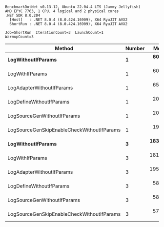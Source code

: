 ```

BenchmarkDotNet v0.13.12, Ubuntu 22.04.4 LTS (Jammy Jellyfish)
AMD EPYC 7763, 1 CPU, 4 logical and 2 physical cores
.NET SDK 8.0.204
  [Host]   : .NET 8.0.4 (8.0.424.16909), X64 RyuJIT AVX2
  ShortRun : .NET 8.0.4 (8.0.424.16909), X64 RyuJIT AVX2

Job=ShortRun  IterationCount=3  LaunchCount=1  
WarmupCount=3  

```
| Method                                     | Number | Mean      | Error     | StdDev   | Min       | Max       | Gen0   | Allocated |
|------------------------------------------- |------- |----------:|----------:|---------:|----------:|----------:|-------:|----------:|
| **LogWithoutIfParams**                         | **1**      |  **60.69 ns** |  **2.126 ns** | **0.117 ns** |  **60.59 ns** |  **60.82 ns** | **0.0010** |      **88 B** |
| LogWithIfParams                            | 1      |  60.33 ns |  0.766 ns | 0.042 ns |  60.29 ns |  60.37 ns | 0.0010 |      88 B |
| LogAdapterWithoutIfParams                  | 1      |  65.65 ns |  2.204 ns | 0.121 ns |  65.56 ns |  65.79 ns | 0.0010 |      88 B |
| LogDefineWithoutIfParams                   | 1      |  20.19 ns | 10.235 ns | 0.561 ns |  19.86 ns |  20.83 ns |      - |         - |
| LogSourceGenWithoutIfParams                | 1      |  20.12 ns |  5.591 ns | 0.306 ns |  19.94 ns |  20.47 ns |      - |         - |
| LogSourceGenSkipEnableCheckWithoutIfParams | 1      |  19.24 ns |  2.360 ns | 0.129 ns |  19.15 ns |  19.39 ns |      - |         - |
| **LogWithoutIfParams**                         | **3**      | **183.97 ns** |  **5.723 ns** | **0.314 ns** | **183.68 ns** | **184.30 ns** | **0.0031** |     **264 B** |
| LogWithIfParams                            | 3      | 181.40 ns | 58.488 ns | 3.206 ns | 179.47 ns | 185.10 ns | 0.0031 |     264 B |
| LogAdapterWithoutIfParams                  | 3      | 195.25 ns |  8.686 ns | 0.476 ns | 194.72 ns | 195.64 ns | 0.0031 |     264 B |
| LogDefineWithoutIfParams                   | 3      |  58.95 ns |  0.866 ns | 0.047 ns |  58.91 ns |  59.00 ns |      - |         - |
| LogSourceGenWithoutIfParams                | 3      |  58.28 ns |  0.257 ns | 0.014 ns |  58.26 ns |  58.29 ns |      - |         - |
| LogSourceGenSkipEnableCheckWithoutIfParams | 3      |  57.39 ns |  2.340 ns | 0.128 ns |  57.28 ns |  57.53 ns |      - |         - |
